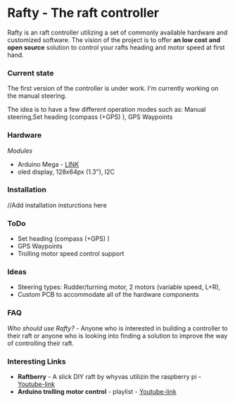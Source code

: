 # Rafty - The raft controller

Rafty is an raft controller utilizing a set of commonly available hardware and customized software. The vision of the project is to offer **an low cost and open source** solution to control your rafts heading and motor speed at first hand.

### Current state
 The first version of the controller is under work. I'm currently working on the manual steering.
 
 The idea is to have a few different operation modes such as: Manual steering,Set heading (compass (+GPS) ), GPS Waypoints

### Hardware
*Modules*
- Arduino Mega - [LINK](https://wiki.eprolabs.com/index.php?title=Arduino_Mega_2560)
- oled display, 128x64px (1.3"), I2C

### Installation
//Add installation insturctions here

### ToDo
- Set heading (compass (+GPS) )
- GPS Waypoints
- Trolling motor speed control support

### Ideas
- Steering types: Rudder/turning motor, 2 motors (variable speed, L+R), 
- Custom PCB to accommodate all of the hardware components

### FAQ
*Who should use Rafty?* - Anyone who is interested in building a controller to their raft or anyone who is looking into finding a solution to improve the way of controlling their raft.

### Interesting Links

- **Raftberry** - A slick DIY raft by whyvas utilizin the raspberry pi - [Youtube-link](https://www.youtube.com/watch?v=FZvU3U1wZWo)
- **Arduino trolling motor control** - playlist - [Youtube-link](https://www.youtube.com/watch?v=6x0FvOmj4-c&list=PLTG7vjP532eB1pa_4ksy487CqLr0YJeoE)



